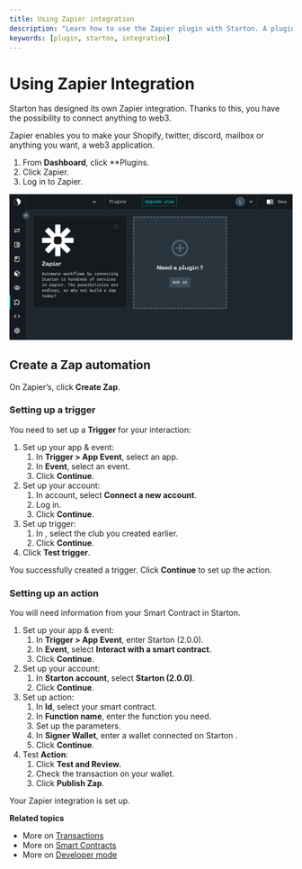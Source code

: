 ```yaml
---
title: Using Zapier integration
description: "Learn how to use the Zapier plugin with Starton. A plugin is a connection between Starton and an external service."
keywords: [plugin, starton, integration]
---
```


# Using Zapier Integration

Starton has designed its own Zapier integration. Thanks to this, you have the possibility to connect anything to web3.

Zapier enables you to make your Shopify, twitter, discord, mailbox or anything you want, a web3 application.

1. From **Dashboard**, click \*\*Plugins.
1. Click Zapier.
1. Log in to Zapier.

![Plugins](src/plugins.png)

## Create a Zap automation

On Zapier’s, click **Create Zap**.

### Setting up a trigger

You need to set up a **Trigger** for your interaction:

1. Set up your app & event:
    1. In **Trigger > App Event**, select an app.
    2. In **Event**, select an event.
    3. Click **Continue**.
2. Set up your account:
    1. In account, select **Connect a new account**.
    2. Log in.
    3. Click **Continue**.
3. Set up trigger:
    1. In , select the club you created earlier.
    2. Click **Continue**.
4. Click **Test trigger**.

You successfully created a trigger. Click **Continue** to set up the action.

### Setting up an action

You will need information from your Smart Contract in Starton.

1. Set up your app & event:
    1. In **Trigger > App Event**, enter Starton (2.0.0).
    2. In **Event**, select **Interact with a smart contract**.
    3. Click **Continue**.
2. Set up your account:
    1. In **Starton account**, select **Starton (2.0.0)**.
    2. Click **Continue**.
3. Set up action:
    1. In **Id**, select your smart contract.
    2. In **Function name**, enter the function you need.
    3. Set up the parameters.
    4. In **Signer Wallet**, enter a wallet connected on Starton .
    5. Click **Continue**.
4. Test **Action**:
    1. Click **Test and Review.**
    1. Check the transaction on your wallet.
    1. Click **Publish Zap**.

Your Zapier integration is set up.

**Related topics**

-   More on [Transactions](/Transactions/creating-a-transaction.mdx)
-   More on [Smart Contracts](/Smart-contract/understanding-smart-contracts.md)
-   More on [Developer mode](/Developer/Discovering-coding-interface.md)
